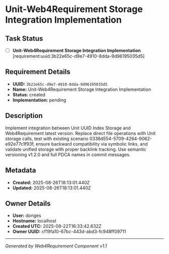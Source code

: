 # Unit-Web4Requirement Storage Integration Implementation

## Task Status
- [ ] **Unit-Web4Requirement Storage Integration Implementation** [requirement:uuid:3b22e65c-d9e7-4910-8dda-9d96195035d5]

## Requirement Details

- **UUID:** `3b22e65c-d9e7-4910-8dda-9d96195035d5`
- **Name:** Unit-Web4Requirement Storage Integration Implementation
- **Status:** created
- **Implementation:** pending

## Description

Implement integration between Unit UUID Index Storage and Web4Requirement latest version. Replace direct file operations with Unit storage calls, test with existing scenario 0338d554-5709-4264-9062-e92e77c1f93f, ensure backward compatibility via symbolic links, and validate unified storage with proper backlink tracking. Use semantic versioning v1.2.0 and full PDCA names in commit messages.

## Metadata

- **Created:** 2025-08-26T18:13:01.440Z
- **Updated:** 2025-08-26T18:13:01.440Z

## Owner Details

- **User:** donges
- **Hostname:** localhost
- **Created UTC:** 2025-08-22T16:33:42.632Z
- **Owner UUID:** cf19fa10-67bc-443d-abd3-fc948ff09711

---

*Generated by Web4Requirement Component v1.1*
